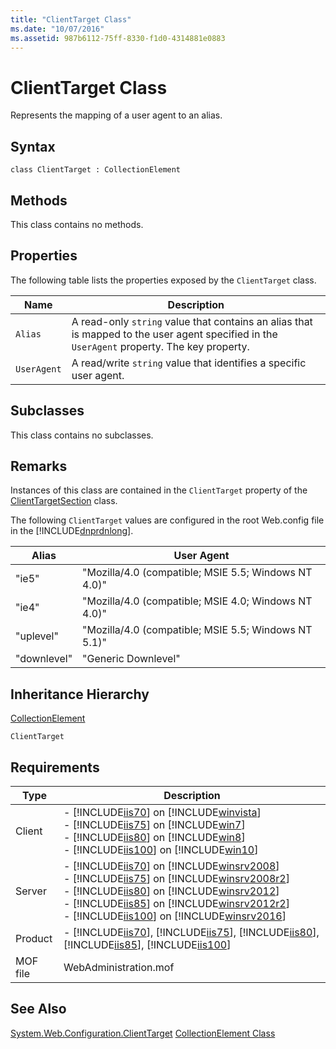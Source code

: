 ```yaml
---
title: "ClientTarget Class"
ms.date: "10/07/2016"
ms.assetid: 987b6112-75ff-8330-f1d0-4314881e0883
---
```

# ClientTarget Class

Represents the mapping of a user agent to an alias.  
  
## Syntax  
  
```vbs  
class ClientTarget : CollectionElement  
```  
  
## Methods  

 This class contains no methods.  
  
## Properties  

 The following table lists the properties exposed by the `ClientTarget` class.  
  
|Name|Description|  
|----------|-----------------|  
|`Alias`|A read-only `string` value that contains an alias that is mapped to the user agent specified in the `UserAgent` property. The key property.|  
|`UserAgent`|A read/write `string` value that identifies a specific user agent.|  
  
## Subclasses  

 This class contains no subclasses.  
  
## Remarks  

 Instances of this class are contained in the `ClientTarget` property of the [ClientTargetSection](../wmi-provider/clienttargetsection-class.md) class.  
  
 The following `ClientTarget` values are configured in the root Web.config file in the [!INCLUDE[dnprdnlong](../wmi-provider/includes/dnprdnlong-md.md)].  
  
|Alias|User Agent|  
|-----------|----------------|  
|"ie5"|"Mozilla/4.0 (compatible; MSIE 5.5; Windows NT 4.0)"|  
|"ie4"|"Mozilla/4.0 (compatible; MSIE 4.0; Windows NT 4.0)"|  
|"uplevel"|"Mozilla/4.0 (compatible; MSIE 5.5; Windows NT 5.1)"|  
|"downlevel"|"Generic Downlevel"|  
  
## Inheritance Hierarchy  

 [CollectionElement](../wmi-provider/collectionelement-class.md)  
  
 `ClientTarget`  
  
## Requirements  
  
|Type|Description|  
|----------|-----------------|  
|Client|-   [!INCLUDE[iis70](../wmi-provider/includes/iis70-md.md)] on [!INCLUDE[winvista](../wmi-provider/includes/winvista-md.md)]<br />-   [!INCLUDE[iis75](../wmi-provider/includes/iis75-md.md)] on [!INCLUDE[win7](../wmi-provider/includes/win7-md.md)]<br />-   [!INCLUDE[iis80](../wmi-provider/includes/iis80-md.md)] on [!INCLUDE[win8](../wmi-provider/includes/win8-md.md)]<br />-   [!INCLUDE[iis100](../wmi-provider/includes/iis100-md.md)] on [!INCLUDE[win10](../wmi-provider/includes/win10-md.md)]|  
|Server|-   [!INCLUDE[iis70](../wmi-provider/includes/iis70-md.md)] on [!INCLUDE[winsrv2008](../wmi-provider/includes/winsrv2008-md.md)]<br />-   [!INCLUDE[iis75](../wmi-provider/includes/iis75-md.md)] on [!INCLUDE[winsrv2008r2](../wmi-provider/includes/winsrv2008r2-md.md)]<br />-   [!INCLUDE[iis80](../wmi-provider/includes/iis80-md.md)] on [!INCLUDE[winsrv2012](../wmi-provider/includes/winsrv2012-md.md)]<br />-   [!INCLUDE[iis85](../wmi-provider/includes/iis85-md.md)] on [!INCLUDE[winsrv2012r2](../wmi-provider/includes/winsrv2012r2-md.md)]<br />-   [!INCLUDE[iis100](../wmi-provider/includes/iis100-md.md)] on [!INCLUDE[winsrv2016](../wmi-provider/includes/winsrv2016-md.md)]|  
|Product|-   [!INCLUDE[iis70](../wmi-provider/includes/iis70-md.md)], [!INCLUDE[iis75](../wmi-provider/includes/iis75-md.md)], [!INCLUDE[iis80](../wmi-provider/includes/iis80-md.md)], [!INCLUDE[iis85](../wmi-provider/includes/iis85-md.md)], [!INCLUDE[iis100](../wmi-provider/includes/iis100-md.md)]|  
|MOF file|WebAdministration.mof|  
  
## See Also  

 [System.Web.Configuration.ClientTarget](/dotnet/api/system.web.configuration.clienttarget) 
 [CollectionElement Class](../wmi-provider/collectionelement-class.md)
